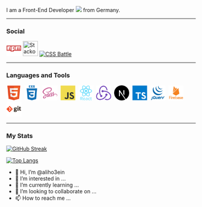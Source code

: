 

I am a Front-End Developer <img src="https://media.giphy.com/media/WUlplcMpOCEmTGBtBW/giphy.gif" width="30"> from Germany.

---
### Social

[<img src="https://github.com/devicons/devicon/blob/master/icons/npm/npm-original-wordmark.svg" title='my Packages' width="40" height="40"/>](https://www.npmjs.com/~aliho3ein)&nbsp;[<img src="https://cdn.sstatic.net/Sites/stackoverflow/Img/apple-touch-icon@2.png?v=73d79a89bded" title='Stackoverflow' width="40" height="40"/>](https://stackoverflow.com/users/3748304/ali)&nbsp;[<img src="https://cdn.pixabay.com/photo/2022/03/15/06/15/code-7069550_1280.png" title='CSS Battle' width="35" style='margin-top:15px'/>](https://cssbattle.dev/player/aliho3ein)

---

### Languages and Tools

 <img src="https://github.com/devicons/devicon/blob/master/icons/html5/html5-original.svg" title="HTML5" alt="HTML" width="40" height="40"/>&nbsp;
  <img src="https://github.com/devicons/devicon/blob/master/icons/css3/css3-plain-wordmark.svg"  title="CSS3" alt="CSS" width="40" height="40"/>&nbsp;
 <img src="https://github.com/devicons/devicon/blob/master/icons/sass/sass-original.svg" title="SASS" alt="SASS" width="40" height="40"/>&nbsp;
 <img src="https://github.com/devicons/devicon/blob/master/icons/javascript/javascript-original.svg" title="JavaScript" alt="JavaScript" width="40" height="40"/>&nbsp;
  <img src="https://github.com/devicons/devicon/blob/master/icons/react/react-original-wordmark.svg" title="React" alt="React" width="40" height="40"/>&nbsp;
  <img src="https://github.com/devicons/devicon/blob/master/icons/redux/redux-original.svg" title="Redux" alt="Redux " width="40" height="40"/>&nbsp;
 <img src="https://github.com/devicons/devicon/blob/master/icons/nextjs/nextjs-original.svg" title="Next.js" alt="Next.js" width="40" height="40"/>&nbsp;
 <img src="https://github.com/devicons/devicon/blob/master/icons/typescript/typescript-plain.svg" title="TypeScript" alt="TypeScript" width="40" height="40"/>&nbsp;
   <img src="https://github.com/devicons/devicon/blob/master/icons/jquery/jquery-plain-wordmark.svg" title="Jquery" alt="TypeScript" width="40" height="40"/>&nbsp;
  <img src="https://github.com/devicons/devicon/blob/master/icons/firebase/firebase-plain-wordmark.svg" title="Firebase" alt="Firebase" width="40" height="40"/>&nbsp;  <img src="https://github.com/devicons/devicon/blob/master/icons/git/git-original-wordmark.svg" title="Git" alt="Git" width="40" height="40"/>&nbsp;

---

### My Stats

[![GitHub Streak](http://github-readme-streak-stats.herokuapp.com?user=aliho3ein&theme=dark&background=000000)](https://git.io/streak-stats)

[![Top Langs](https://github-readme-stats.vercel.app/api/top-langs/?username=aliho3ein&layout=compact&theme=vision-friendly-dark)](https://github.com/anuraghazra/github-readme-stats)


- 👋 Hi, I’m @aliho3ein
- 👀 I’m interested in ...
- 🌱 I’m currently learning ...
- 💞️ I’m looking to collaborate on ...
- 📫 How to reach me ...
